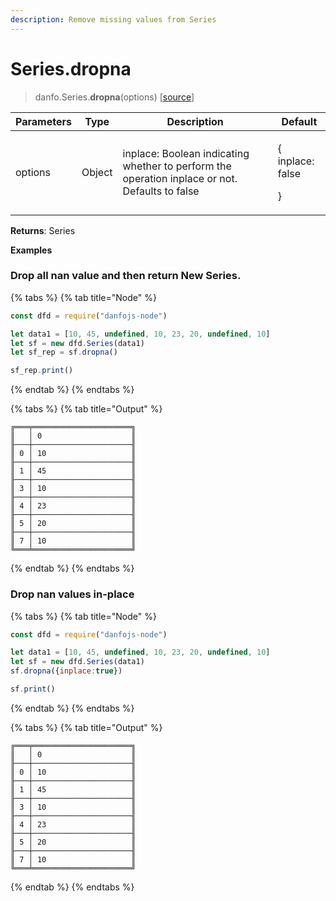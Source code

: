 ```yaml
---
description: Remove missing values from Series
---
```


# Series.dropna

> danfo.Series.**dropna**(options)     \[[source](https://github.com/opensource9ja/danfojs/blob/master/danfojs/src/core/series.js#L931)]

| Parameters | Type   | Description                                                                                    | Default                             |
| ---------- | ------ | ---------------------------------------------------------------------------------------------- | ----------------------------------- |
| options    | Object | inplace: Boolean indicating whether to perform the operation inplace or not. Defaults to false | <p>{ <br>inplace: false</p><p>}</p> |

**Returns**: Series

**Examples**

### Drop all nan value and then return New Series.

{% tabs %}
{% tab title="Node" %}
```javascript
const dfd = require("danfojs-node")

let data1 = [10, 45, undefined, 10, 23, 20, undefined, 10]
let sf = new dfd.Series(data1)
let sf_rep = sf.dropna()

sf_rep.print()
```
{% endtab %}
{% endtabs %}

{% tabs %}
{% tab title="Output" %}
```
╔═══╤══════════════════════╗
║   │ 0                    ║
╟───┼──────────────────────╢
║ 0 │ 10                   ║
╟───┼──────────────────────╢
║ 1 │ 45                   ║
╟───┼──────────────────────╢
║ 3 │ 10                   ║
╟───┼──────────────────────╢
║ 4 │ 23                   ║
╟───┼──────────────────────╢
║ 5 │ 20                   ║
╟───┼──────────────────────╢
║ 7 │ 10                   ║
╚═══╧══════════════════════╝
```
{% endtab %}
{% endtabs %}

### Drop nan values in-place

{% tabs %}
{% tab title="Node" %}
```javascript
const dfd = require("danfojs-node")

let data1 = [10, 45, undefined, 10, 23, 20, undefined, 10]
let sf = new dfd.Series(data1)
sf.dropna({inplace:true})

sf.print()
```
{% endtab %}
{% endtabs %}

{% tabs %}
{% tab title="Output" %}
```
╔═══╤══════════════════════╗
║   │ 0                    ║
╟───┼──────────────────────╢
║ 0 │ 10                   ║
╟───┼──────────────────────╢
║ 1 │ 45                   ║
╟───┼──────────────────────╢
║ 3 │ 10                   ║
╟───┼──────────────────────╢
║ 4 │ 23                   ║
╟───┼──────────────────────╢
║ 5 │ 20                   ║
╟───┼──────────────────────╢
║ 7 │ 10                   ║
╚═══╧══════════════════════╝
```
{% endtab %}
{% endtabs %}
